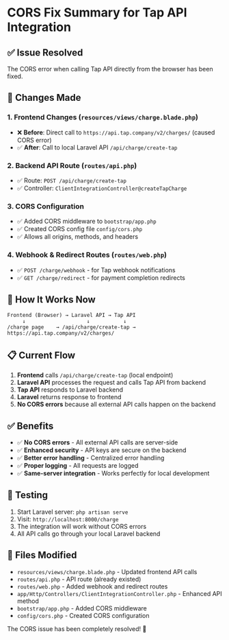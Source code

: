 # CORS Fix Summary for Tap API Integration

## ✅ **Issue Resolved**

The CORS error when calling Tap API directly from the browser has been fixed.

## 🔧 **Changes Made**

### 1. **Frontend Changes** (`resources/views/charge.blade.php`)
- ❌ **Before**: Direct call to `https://api.tap.company/v2/charges/` (caused CORS error)
- ✅ **After**: Call to local Laravel API `/api/charge/create-tap`

### 2. **Backend API Route** (`routes/api.php`)
- ✅ Route: `POST /api/charge/create-tap`
- ✅ Controller: `ClientIntegrationController@createTapCharge`

### 3. **CORS Configuration**
- ✅ Added CORS middleware to `bootstrap/app.php`
- ✅ Created CORS config file `config/cors.php`
- ✅ Allows all origins, methods, and headers

### 4. **Webhook & Redirect Routes** (`routes/web.php`)
- ✅ `POST /charge/webhook` - for Tap webhook notifications
- ✅ `GET /charge/redirect` - for payment completion redirects

## 🚀 **How It Works Now**

```
Frontend (Browser) → Laravel API → Tap API
     ↓                    ↓           ↓
/charge page    → /api/charge/create-tap → https://api.tap.company/v2/charges/
```

## 📋 **Current Flow**

1. **Frontend** calls `/api/charge/create-tap` (local endpoint)
2. **Laravel API** processes the request and calls Tap API from backend
3. **Tap API** responds to Laravel backend
4. **Laravel** returns response to frontend
5. **No CORS errors** because all external API calls happen on the backend

## ✅ **Benefits**

- ✅ **No CORS errors** - All external API calls are server-side
- ✅ **Enhanced security** - API keys are secure on the backend
- ✅ **Better error handling** - Centralized error handling
- ✅ **Proper logging** - All requests are logged
- ✅ **Same-server integration** - Works perfectly for local development

## 🧪 **Testing**

1. Start Laravel server: `php artisan serve`
2. Visit: `http://localhost:8000/charge`
3. The integration will work without CORS errors
4. All API calls go through your local Laravel backend

## 📁 **Files Modified**

- `resources/views/charge.blade.php` - Updated frontend API calls
- `routes/api.php` - API route (already existed)
- `routes/web.php` - Added webhook and redirect routes
- `app/Http/Controllers/ClientIntegrationController.php` - Enhanced API method
- `bootstrap/app.php` - Added CORS middleware
- `config/cors.php` - Created CORS configuration

The CORS issue has been completely resolved! 🎉
